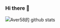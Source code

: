 ### Hi there 👋

<!--
**XINCGer/XINCGer** is a ✨ _special_ ✨ repository because its `README.md` (this file) appears on your GitHub profile.

Here are some ideas to get you started:

- 🔭 I’m currently working on ...
- 🌱 I’m currently learning ...
- 👯 I’m looking to collaborate on ...
- 🤔 I’m looking for help with ...
- 💬 Ask me about ...
- 📫 How to reach me: ...
- 😄 Pronouns: ...
- ⚡ Fun fact: ...
-->
![Aver58的 github stats](https://github-readme-stats.vercel.app/api?username=Aver58&show_icons=true&bg_color=30,48C9B0,904e95&title_color=fff&text_color=fff)

